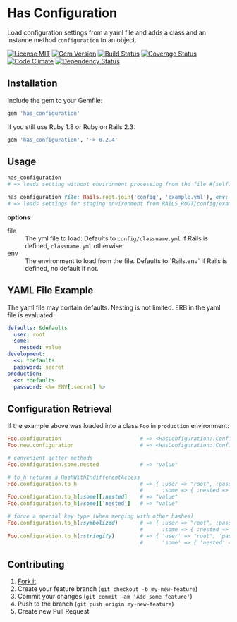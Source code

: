 Has Configuration
=================

Load configuration settings from a yaml file and adds a class and an instance method `configuration` to an object.

[![License MIT](https://img.shields.io/badge/license-MIT-brightgreen.svg)](https://github.com/spickermann/has_configuration/blob/master/MIT-LICENSE)
[![Gem Version](https://badge.fury.io/rb/has_configuration.svg)](http://badge.fury.io/rb/has_configuration)
[![Build Status](https://travis-ci.org/spickermann/has_configuration.svg)](https://travis-ci.org/spickermann/has_configuration)
[![Coverage Status](https://coveralls.io/repos/spickermann/has_configuration/badge.svg?branch=master)](https://coveralls.io/r/spickermann/has_configuration?branch=master)
[![Code Climate](https://codeclimate.com/github/spickermann/has_configuration/badges/gpa.svg)](https://codeclimate.com/github/spickermann/has_configuration)
[![Dependency Status](https://gemnasium.com/spickermann/has_configuration.svg)](https://gemnasium.com/spickermann/has_configuration)

Installation
------------

Include the gem to your Gemfile:

```ruby
gem 'has_configuration'
```

If you still use Ruby 1.8 or Ruby on Rails 2.3:

```ruby
gem 'has_configuration', '~> 0.2.4'
```


Usage
-----

```ruby
has_configuration
# => loads setting without environment processing from the file #{self.class.name.downcase}.yml

has_configuration file: Rails.root.join('config', 'example.yml'), env: 'staging'
# => loads settings for staging environment from RAILS_ROOT/config/example.yml file
```

**options**

<dl>
<dt>file</dt>
<dd>
  The yml file to load: Defaults to <code>config/classname.yml</code> if Rails is
  defined, <code>classname.yml</code> otherwise.
</dd>
<dt>env</dt>
<dd>
  The environment to load from the file. Defaults to `Rails.env` if Rails is defined, no default if not.
</dd>

YAML File Example
-----------------

The yaml file may contain defaults. Nesting is not limited. ERB in the yaml file is evaluated.

```yaml
defaults: &defaults
  user: root
  some:
    nested: value
development:
  <<: *defaults
  password: secret
production:
  <<: *defaults
  password: <%= ENV[:secret] %>
```

Configuration Retrieval
-----------------------

If the example above was loaded into a class `Foo` in `production` environment:

```ruby
Foo.configuration                         # => <HasConfiguration::Configuration:0x00...>
Foo.new.configuration                     # => <HasConfiguration::Configuration:0x00...>

# convenient getter methods
Foo.configuration.some.nested             # => "value"

# to_h returns a HashWithIndifferentAccess
Foo.configuration.to_h                    # => { :user => "root", :password => "prod-secret"
                                          #      :some => { :nested => "value" } }
Foo.configuration.to_h[:some][:nested]    # => "value"
Foo.configuration.to_h[:some]['nested']   # => "value"

# force a special key type (when merging with other hashes)
Foo.configuration.to_h(:symbolized)       # => { :user => "root", :password => "prod-secret"
                                          #      :some => { :nested => "value" } }
Foo.configuration.to_h(:stringify)        # => { 'user' => "root", 'password' => "prod-secret"
                                          #      'some' => { 'nested' => "value" } }
```

Contributing
------------

1. [Fork it](http://github.com/spickermann/has_configuration/fork)
2. Create your feature branch (`git checkout -b my-new-feature`)
3. Commit your changes (`git commit -am 'Add some feature'`)
4. Push to the branch (`git push origin my-new-feature`)
5. Create new Pull Request

